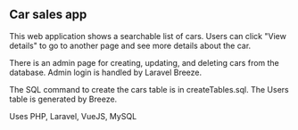 ## Car sales app
This web application shows a searchable list of cars. Users can click "View details" to go to another page and see more details about the car.

There is an admin page for creating, updating, and deleting cars from the database. Admin login is handled by Laravel Breeze.

The SQL command to create the cars table is in createTables.sql. The Users table is generated by Breeze.


Uses PHP, Laravel, VueJS, MySQL
